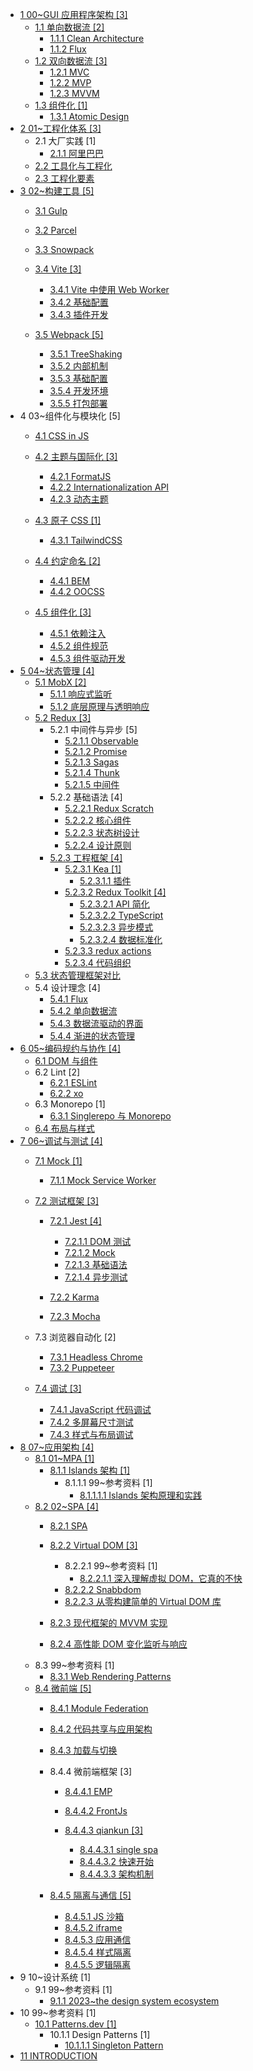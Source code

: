   - [1 00~GUI 应用程序架构 [3]](/00~GUI%20应用程序架构/README.md)
    - [1.1 单向数据流 [2]](/00~GUI%20应用程序架构/单向数据流/README.md)
      - [1.1.1 Clean Architecture](/00~GUI%20应用程序架构/单向数据流/Clean%20Architecture.md)
      - [1.1.2 Flux](/00~GUI%20应用程序架构/单向数据流/Flux.md)
    - [1.2 双向数据流 [3]](/00~GUI%20应用程序架构/双向数据流/README.md)
      - [1.2.1 MVC](/00~GUI%20应用程序架构/双向数据流/MVC.md)
      - [1.2.2 MVP](/00~GUI%20应用程序架构/双向数据流/MVP.md)
      - [1.2.3 MVVM](/00~GUI%20应用程序架构/双向数据流/MVVM.md)
    - [1.3 组件化 [1]](/00~GUI%20应用程序架构/组件化/README.md)
      - [1.3.1 Atomic Design](/00~GUI%20应用程序架构/组件化/Atomic%20Design.md)
  - [2 01~工程化体系 [3]](/01~工程化体系/README.md)
    - 2.1 大厂实践 [1]
      - [2.1.1 阿里巴巴](/01~工程化体系/大厂实践/阿里巴巴.md)
    - [2.2 工具化与工程化](/01~工程化体系/工具化与工程化.md)
    - [2.3 工程化要素](/01~工程化体系/工程化要素.md)
  - [3 02~构建工具 [5]](/02~构建工具/README.md)
    - [3.1 Gulp](/02~构建工具/Gulp/README.md)
      
    - [3.2 Parcel](/02~构建工具/Parcel/README.md)
      
    - [3.3 Snowpack](/02~构建工具/Snowpack/README.md)
      
    - [3.4 Vite [3]](/02~构建工具/Vite/README.md)
      - [3.4.1 Vite 中使用 Web Worker](/02~构建工具/Vite/Vite%20中使用%20Web%20Worker.md)
      - [3.4.2 基础配置](/02~构建工具/Vite/基础配置.md)
      - [3.4.3 插件开发](/02~构建工具/Vite/插件开发.md)
    - [3.5 Webpack [5]](/02~构建工具/Webpack/README.md)
      - [3.5.1 TreeShaking](/02~构建工具/Webpack/TreeShaking.md)
      - [3.5.2 内部机制](/02~构建工具/Webpack/内部机制.md)
      - [3.5.3 基础配置](/02~构建工具/Webpack/基础配置.md)
      - [3.5.4 开发环境](/02~构建工具/Webpack/开发环境.md)
      - [3.5.5 打包部署](/02~构建工具/Webpack/打包部署.md)
  - 4 03~组件化与模块化 [5]
    - [4.1 CSS in JS](/03~组件化与模块化/CSS-in-JS/README.md)
      
    - [4.2 主题与国际化 [3]](/03~组件化与模块化/主题与国际化/README.md)
      - [4.2.1 FormatJS](/03~组件化与模块化/主题与国际化/FormatJS.md)
      - [4.2.2 Internationalization API](/03~组件化与模块化/主题与国际化/Internationalization%20API.md)
      - [4.2.3 动态主题](/03~组件化与模块化/主题与国际化/动态主题.md)
    - [4.3 原子 CSS [1]](/03~组件化与模块化/原子%20CSS/README.md)
      - [4.3.1 TailwindCSS](/03~组件化与模块化/原子%20CSS/TailwindCSS.md)
    - [4.4 约定命名 [2]](/03~组件化与模块化/约定命名/README.md)
      - [4.4.1 BEM](/03~组件化与模块化/约定命名/BEM.md)
      - [4.4.2 OOCSS](/03~组件化与模块化/约定命名/OOCSS.md)
    - [4.5 组件化 [3]](/03~组件化与模块化/组件化/README.md)
      - [4.5.1 依赖注入](/03~组件化与模块化/组件化/依赖注入.md)
      - [4.5.2 组件规范](/03~组件化与模块化/组件化/组件规范.md)
      - [4.5.3 组件驱动开发](/03~组件化与模块化/组件化/组件驱动开发.md)
  - [5 04~状态管理 [4]](/04~状态管理/README.md)
    - [5.1 MobX [2]](/04~状态管理/MobX/README.md)
      - [5.1.1 响应式监听](/04~状态管理/MobX/响应式监听.md)
      - [5.1.2 底层原理与透明响应](/04~状态管理/MobX/底层原理与透明响应.md)
    - [5.2 Redux [3]](/04~状态管理/Redux/README.md)
      - 5.2.1 中间件与异步 [5]
        - [5.2.1.1 Observable](/04~状态管理/Redux/中间件与异步/Observable.md)
        - [5.2.1.2 Promise](/04~状态管理/Redux/中间件与异步/Promise.md)
        - [5.2.1.3 Sagas](/04~状态管理/Redux/中间件与异步/Sagas.md)
        - [5.2.1.4 Thunk](/04~状态管理/Redux/中间件与异步/Thunk.md)
        - [5.2.1.5 中间件](/04~状态管理/Redux/中间件与异步/中间件.md)
      - 5.2.2 基础语法 [4]
        - [5.2.2.1 Redux Scratch](/04~状态管理/Redux/基础语法/Redux%20Scratch.md)
        - [5.2.2.2 核心组件](/04~状态管理/Redux/基础语法/核心组件.md)
        - [5.2.2.3 状态树设计](/04~状态管理/Redux/基础语法/状态树设计.md)
        - [5.2.2.4 设计原则](/04~状态管理/Redux/基础语法/设计原则.md)
      - [5.2.3 工程框架 [4]](/04~状态管理/Redux/工程框架/README.md)
        - [5.2.3.1 Kea [1]](/04~状态管理/Redux/工程框架/Kea/README.md)
          - [5.2.3.1.1 插件](/04~状态管理/Redux/工程框架/Kea/插件.md)
        - [5.2.3.2 Redux Toolkit [4]](/04~状态管理/Redux/工程框架/Redux%20Toolkit/README.md)
          - [5.2.3.2.1 API 简化](/04~状态管理/Redux/工程框架/Redux%20Toolkit/API%20简化.md)
          - [5.2.3.2.2 TypeScript](/04~状态管理/Redux/工程框架/Redux%20Toolkit/TypeScript.md)
          - [5.2.3.2.3 异步模式](/04~状态管理/Redux/工程框架/Redux%20Toolkit/异步模式.md)
          - [5.2.3.2.4 数据标准化](/04~状态管理/Redux/工程框架/Redux%20Toolkit/数据标准化.md)
        - [5.2.3.3 redux actions](/04~状态管理/Redux/工程框架/redux-actions.md)
        - [5.2.3.4 代码组织](/04~状态管理/Redux/工程框架/代码组织.md)
    - [5.3 状态管理框架对比](/04~状态管理/状态管理框架对比.md)
    - 5.4 设计理念 [4]
      - [5.4.1 Flux](/04~状态管理/设计理念/Flux.md)
      - [5.4.2 单向数据流](/04~状态管理/设计理念/单向数据流.md)
      - [5.4.3 数据流驱动的界面](/04~状态管理/设计理念/数据流驱动的界面.md)
      - [5.4.4 渐进的状态管理](/04~状态管理/设计理念/渐进的状态管理.md)
  - [6 05~编码规约与协作 [4]](/05~编码规约与协作/README.md)
    - [6.1 DOM 与组件](/05~编码规约与协作/DOM%20与组件.md)
    - 6.2 Lint [2]
      - [6.2.1 ESLint](/05~编码规约与协作/Lint/ESLint.md)
      - [6.2.2 xo](/05~编码规约与协作/Lint/xo.md)
    - 6.3 Monorepo [1]
      - [6.3.1 Singlerepo 与 Monorepo](/05~编码规约与协作/Monorepo/Singlerepo%20与%20Monorepo.md)
    - [6.4 布局与样式](/05~编码规约与协作/布局与样式.md)
  - [7 06~调试与测试 [4]](/06~调试与测试/README.md)
    - [7.1 Mock [1]](/06~调试与测试/Mock/README.md)
      - [7.1.1 Mock Service Worker](/06~调试与测试/Mock/Mock%20Service%20Worker.md)
    - [7.2 测试框架 [3]](/06~调试与测试/测试框架/README.md)
      - [7.2.1 Jest [4]](/06~调试与测试/测试框架/Jest/README.md)
        - [7.2.1.1 DOM 测试](/06~调试与测试/测试框架/Jest/DOM%20测试.md)
        - [7.2.1.2 Mock](/06~调试与测试/测试框架/Jest/Mock.md)
        - [7.2.1.3 基础语法](/06~调试与测试/测试框架/Jest/基础语法.md)
        - [7.2.1.4 异步测试](/06~调试与测试/测试框架/Jest/异步测试.md)
      - [7.2.2 Karma](/06~调试与测试/测试框架/Karma/README.md)
        
      - [7.2.3 Mocha](/06~调试与测试/测试框架/Mocha/README.md)
        
    - 7.3 浏览器自动化 [2]
      - [7.3.1 Headless Chrome](/06~调试与测试/浏览器自动化/Headless-Chrome.md)
      - [7.3.2 Puppeteer](/06~调试与测试/浏览器自动化/Puppeteer.md)
    - [7.4 调试 [3]](/06~调试与测试/调试/README.md)
      - [7.4.1 JavaScript 代码调试](/06~调试与测试/调试/JavaScript%20代码调试.md)
      - [7.4.2 多屏幕尺寸测试](/06~调试与测试/调试/多屏幕尺寸测试.md)
      - [7.4.3 样式与布局调试](/06~调试与测试/调试/样式与布局调试.md)
  - [8 07~应用架构 [4]](/07~应用架构/README.md)
    - [8.1 01~MPA [1]](/07~应用架构/01~MPA/README.md)
      - [8.1.1 Islands 架构 [1]](/07~应用架构/01~MPA/Islands%20架构/README.md)
        - 8.1.1.1 99~参考资料 [1]
          - [8.1.1.1.1 Islands 架构原理和实践](/07~应用架构/01~MPA/Islands%20架构/99~参考资料/2022-Islands%20架构原理和实践.md)
    - [8.2 02~SPA [4]](/07~应用架构/02~SPA/README.md)
      - [8.2.1 SPA](/07~应用架构/02~SPA/SPA/README.md)
        
      - [8.2.2 Virtual DOM [3]](/07~应用架构/02~SPA/Virtual%20DOM/README.md)
        - 8.2.2.1 99~参考资料 [1]
          - [8.2.2.1.1 深入理解虚拟 DOM，它真的不快](/07~应用架构/02~SPA/Virtual%20DOM/99~参考资料/2018-深入理解虚拟%20DOM，它真的不快.md)
        - [8.2.2.2 Snabbdom](/07~应用架构/02~SPA/Virtual%20DOM/Snabbdom.md)
        - [8.2.2.3 从零构建简单的 Virtual DOM 库](/07~应用架构/02~SPA/Virtual%20DOM/从零构建简单的%20Virtual%20DOM%20库/README.md)
          
      - [8.2.3 现代框架的 MVVM 实现](/07~应用架构/02~SPA/现代框架的%20MVVM%20实现.md)
      - [8.2.4 高性能 DOM 变化监听与响应](/07~应用架构/02~SPA/高性能%20DOM%20变化监听与响应.md)
    - 8.3 99~参考资料 [1]
      - [8.3.1 Web Rendering Patterns](/07~应用架构/99~参考资料/2023-Web%20Rendering%20Patterns.md)
    - [8.4 微前端 [5]](/07~应用架构/微前端/README.md)
      - [8.4.1 Module Federation](/07~应用架构/微前端/Module%20Federation/README.md)
        
      - [8.4.2 代码共享与应用架构](/07~应用架构/微前端/代码共享与应用架构.md)
      - [8.4.3 加载与切换](/07~应用架构/微前端/加载与切换/README.md)
        
      - 8.4.4 微前端框架 [3]
        - [8.4.4.1 EMP](/07~应用架构/微前端/微前端框架/EMP/README.md)
          
        - [8.4.4.2 FrontJs](/07~应用架构/微前端/微前端框架/FrontJs/README.md)
          
        - [8.4.4.3 qiankun [3]](/07~应用架构/微前端/微前端框架/qiankun/README.md)
          - [8.4.4.3.1 single spa](/07~应用架构/微前端/微前端框架/qiankun/single-spa.md)
          - [8.4.4.3.2 快速开始](/07~应用架构/微前端/微前端框架/qiankun/快速开始.md)
          - [8.4.4.3.3 架构机制](/07~应用架构/微前端/微前端框架/qiankun/架构机制.md)
      - [8.4.5 隔离与通信 [5]](/07~应用架构/微前端/隔离与通信/README.md)
        - [8.4.5.1 JS 沙箱](/07~应用架构/微前端/隔离与通信/JS%20沙箱.md)
        - [8.4.5.2 iframe](/07~应用架构/微前端/隔离与通信/iframe.md)
        - [8.4.5.3 应用通信](/07~应用架构/微前端/隔离与通信/应用通信.md)
        - [8.4.5.4 样式隔离](/07~应用架构/微前端/隔离与通信/样式隔离.md)
        - [8.4.5.5 逻辑隔离](/07~应用架构/微前端/隔离与通信/逻辑隔离.md)
  - 9 10~设计系统 [1]
    - 9.1 99~参考资料 [1]
      - [9.1.1 2023~the design system ecosystem](/10~设计系统/99~参考资料/2023~the%20design%20system%20ecosystem.md)
  - 10 99~参考资料 [1]
    - [10.1 Patterns.dev [1]](/99~参考资料/Patterns.dev/README.md)
      - 10.1.1 Design Patterns [1]
        - [10.1.1.1 Singleton Pattern](/99~参考资料/Patterns.dev/Design%20Patterns/Singleton%20Pattern.md)
  - [11 INTRODUCTION](/INTRODUCTION.md)